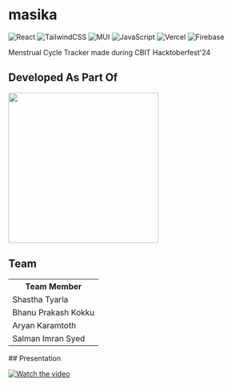 # masika
![React](https://img.shields.io/badge/react-%2320232a.svg?style=for-the-badge&logo=react&logoColor=%2361DAFB)
![TailwindCSS](https://img.shields.io/badge/tailwindcss-%2338B2AC.svg?style=for-the-badge&logo=tailwind-css&logoColor=white)
![MUI](https://img.shields.io/badge/MUI-%230081CB.svg?style=for-the-badge&logo=mui&logoColor=white)
![JavaScript](https://img.shields.io/badge/javascript-%23323330.svg?style=for-the-badge&logo=javascript&logoColor=%23F7DF1E)
![Vercel](https://img.shields.io/badge/vercel-%23000000.svg?style=for-the-badge&logo=vercel&logoColor=white)
![Firebase](https://img.shields.io/badge/firebase-%23039BE5.svg?style=for-the-badge&logo=firebase)


Menstrual Cycle Tracker made during CBIT Hacktoberfest'24

## Developed As Part Of

<img src="https://github.com/user-attachments/assets/0ed415ad-aafb-4193-baf2-048dcce763ce" height="auto" width="300">

## Team
<table>
<tr>
  <th>Team Member</th>
</tr>
<tr>
  <td>Shastha Tyarla</td>
</tr>
<tr>
  <td>Bhanu Prakash Kokku</td>
</tr>
<tr>
  <td>Aryan Karamtoth</td>
</tr>
<tr>
  <td>Salman Imran Syed</td>
</tr>
</table>
## Presentation

[![Watch the video](https://github.com/user-attachments/assets/07e60b27-0a21-4fc9-b222-5ce5a96a1010
)](https://www.youtube.com/watch?v=hTnPbJe9CAY)
